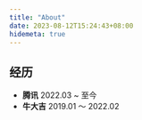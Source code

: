 ```yaml
---
title: "About"
date: 2023-08-12T15:24:43+08:00
hidemeta: true
---
```


## 经历
- **腾讯** 2022.03 ~ 至今 
- **牛大吉** 2019.01 ～ 2022.02

